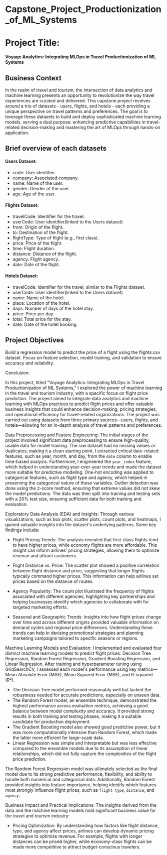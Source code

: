 # Capstone_Project_Productionization_of_ML_Systems


# Project Title:
**Voyage Analytics: Integrating MLOps in Travel
Productionization of ML Systems**

## Business Context

In the realm of travel and tourism, the intersection of data analytics and machine learning presents an opportunity to revolutionize the way travel experiences are curated and delivered. This capstone project revolves around a trio of datasets - users, flights, and hotels - each providing a unique perspective on travel patterns and preferences. The goal is to leverage these datasets to build and deploy sophisticated machine learning models, serving a dual purpose: enhancing predictive capabilities in travel-related decision-making and mastering the art of MLOps through hands-on application.

## Brief overview of each datasets
#### **Users Dataset:**
- code: User identifier.
- company: Associated company.
- name: Name of the user.
- gender: Gender of the user.
- age: Age of the user.

#### **Flights Dataset:**
- travelCode: Identifier for the travel.
- userCode: User identifier(linked to the Users dataset)
- from: Origin of the flight.
- to: Destination of the flight.
- flightType: Type of flight (e.g., first class).
- price: Price of the flight.
- time: Flight duration.
- distance: Distance of the flight.
- agency: Flight agency.
- date: Date of the flight.

#### **Hotels Dataset:**
- travelCode: Identifier for the travel, similar to the Flights dataset.
- userCode: User identifier(linked to the Users dataset)
- name: Name of the hotel.
- place: Location of the hotel.
- days: Number of days of the hotel stay.
- price: Price per day.
- total: Total price for the stay.
- date: Date of the hotel booking.

## Project Objectives
Build a regression model to predict the price of a flight using the flights.csv dataset. Focus on feature selection, model training, and validation to ensure accuracy and reliability.


Conclusion:


In this project, titled "Voyage Analytics: Integrating MLOps in Travel Productionization of ML Systems," I explored the power of machine learning in the travel and tourism industry, with a specific focus on flight price prediction. The project aimed to integrate data analytics and machine learning with MLOps practices to predict flight prices and offer valuable business insights that could enhance decision-making, pricing strategies, and operational efficiency for travel-related organizations. The project was carried out using datasets from three primary sources—users, flights, and hotels—allowing for an in-depth analysis of travel patterns and preferences.


Data Preprocessing and Feature Engineering:
The initial stages of the project involved significant data preprocessing to ensure high-quality, usable data for model training. The raw dataset had no missing values or duplicates, making it a clean starting point. I extracted critical date-related features, such as year, month, and day, from the `date` column to enable time-based analysis. Furthermore, I engineered the `year_index` feature, which helped in understanding year-over-year trends and made the dataset more suitable for predictive modeling. 
One-hot encoding was applied to categorical features, such as flight type and agency, which helped in preserving the categorical nature of these variables. Outlier detection was done using the z-score method, ensuring that extreme values did not skew the model predictions. The data was then split into training and testing sets with a 20% test size, ensuring sufficient data for both training and evaluation.


Exploratory Data Analysis (EDA) and Insights:
Through various visualizations, such as box plots, scatter plots, count plots, and heatmaps, I gained valuable insights into the dataset's underlying patterns. Some key findings include:


- Flight Pricing Trends: The analysis revealed that first-class flights tend to have higher prices, while economy flights are more affordable. This insight can inform airlines’ pricing strategies, allowing them to optimize revenue and attract customers.
  
- Flight Distance vs. Price: The scatter plot showed a positive correlation between flight distance and price, suggesting that longer flights typically command higher prices. This information can help airlines set prices based on the distance of routes.


- Agency Popularity: The count plot illustrated the frequency of flights associated with different agencies, highlighting key partnerships and helping businesses identify which agencies to collaborate with for targeted marketing efforts.


- Seasonal and Geographic Trends: Insights into how flight prices change over time and across different origins provided valuable information on demand cycles and regional price differences. Understanding these trends can help in devising promotional strategies and planning marketing campaigns tailored to specific seasons or regions.


Machine Learning Models and Evaluation:
I implemented and evaluated four distinct machine learning models to predict flight prices: Decision Tree Regression, Random Forest Regression, Gradient Boosting Regression, and Linear Regression. After training and hyperparameter tuning using GridSearchCV, I assessed each model's performance using key metrics—Mean Absolute Error (MAE), Mean Squared Error (MSE), and R-squared (R²).


- The Decision Tree model performed reasonably well but lacked the robustness needed for accurate predictions, especially on unseen data.
- The Random Forest model, an ensemble technique, demonstrated the highest performance across evaluation metrics, achieving a good balance between model complexity and accuracy. It provided strong results in both training and testing phases, making it a suitable candidate for production deployment.
- The Gradient Boosting model also showed good predictive power, but it was more computationally intensive than Random Forest, which made the latter more efficient for large-scale data.
- Linear Regression was simple and interpretable but was less effective compared to the ensemble models due to its assumption of linear relationships, which did not fully capture the complexities of the flight price prediction.


The Random Forest Regression model was ultimately selected as the final model due to its strong predictive performance, flexibility, and ability to handle both numerical and categorical data. Additionally, Random Forest provided insights into feature importance, helping identify which features most strongly influence flight prices, such as `flight type`, `distance`, and `agency`.


Business Impact and Practical Implications:
The insights derived from the data and the machine learning models hold significant business value for the travel and tourism industry:


- Pricing Optimization: By understanding how factors like flight distance, type, and agency affect prices, airlines can develop dynamic pricing strategies to optimize revenue. For example, flights with longer distances can be priced higher, while economy-class flights can be made more competitive to attract budget-conscious travelers.
